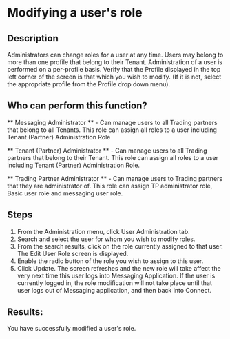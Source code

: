 # Modifying a user's role
## Description
Administrators can change roles for a user at any time. Users may belong to more than one profile that belong to their Tenant. Administration of a user is performed on a per-profile basis. Verify that the Profile displayed in the top left corner of the screen is that which you wish to modify. (If it is not, select the appropriate profile from the Profile drop down menu).
## Who can perform this function?
** Messaging Administrator ** - Can manage users to all Trading partners that belong to all Tenants. This role can assign all roles to a user including Tenant (Partner) Administration Role

** Tenant (Partner) Administrator ** - Can manage users to all Trading partners that belong to their Tenant. This role can assign all roles to a user including Tenant (Partner) Administration Role.

** Trading Partner Administrator ** - Can manage users to Trading partners that they are administrator of. This role can assign TP administrator role, Basic user role and messaging user role.

## Steps
1. From the Administration menu, click User Administration tab.
2. Search and select the user for whom you wish to modify roles.
3. From the search results, click on the role currently assigned to that user. The Edit User Role screen is displayed.
4. Enable the radio button of the role you wish to assign to this user.
5. Click Update. The screen refreshes and the new role will take affect the very next time this user logs into Messaging Application. If the user is currently logged in, the role modification will not take place until that user logs out of Messaging application, and then back into Connect.

## Results:
You have successfully modified a user's role.
